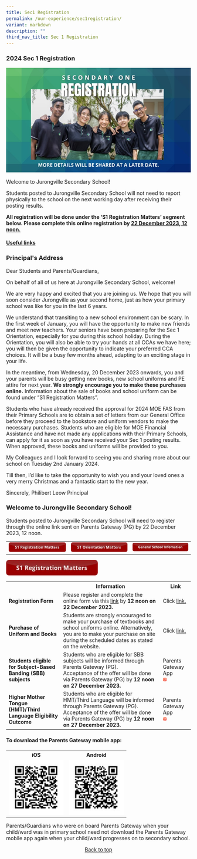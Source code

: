 ```yaml
---
title: Sec1 Registration
permalink: /our-experience/sec1registration/
variant: markdown
description: ""
third_nav_title: Sec 1 Registration
---
```

### 2024 Sec 1 Registration
![](/images/2024_Sec1_Registration.jpg)

Welcome to Jurongville Secondary School!

Students posted to Jurongville Secondary School will not need to report physically to the school on the next working day after receiving their posting results. 

**All registration will be done under the ‘S1 Registration Matters’ segment below. Please complete this online registration by <u>22 December 2023, 12 noon.</u>**

<h4><a href="/our-experience/sec1registration/usefullink/">Useful links</a></h4>

	
### Principal's Address
Dear Students and Parents/Guardians,

On behalf of all of us here at Jurongville Secondary School, welcome!  

We are very happy and excited that you are joining us. We hope that you will soon consider Jurongville as your second home, just as how your primary school was like for you in the last 6 years.  

We understand that transiting to a new school environment can be scary. In the first week of January, you will have the opportunity to make new friends and meet new teachers. Your seniors have been preparing for the Sec 1 Orientation, especially for you during this school holiday. During the Orientation, you will also be able to try your hands at all CCAs we have here; you will then be given the opportunity to indicate your preferred CCA choices. It will be a busy few months ahead, adapting to an exciting stage in your life. 

In the meantime, from Wednesday, 20 December 2023 onwards, you and your parents will be busy getting new books, new school uniforms and PE attire for next year. **We strongly encourage you to make these purchases online.** Information about the sale of books and school uniform can be found under “S1 Registration Matters”. 

Students who have already received the approval for 2024 MOE FAS from their Primary Schools are to obtain a set of letters from our General Office before they proceed to the bookstore and uniform vendors to make the necessary purchases. Students who are eligible for MOE Financial Assistance and have not made any applications with their Primary Schools, can apply for it as soon as you have received your Sec 1 posting results. When approved, these books and uniforms will be provided to you.

My Colleagues and I look forward to seeing you and sharing more about our school on Tuesday 2nd January 2024.

Till then, I’d like to take the opportunity to wish you and your loved ones a very merry Christmas and a fantastic start to the new year.  

Sincerely,
Philibert Leow
Principal

### Welcome to Jurongville Secondary School!
Students posted to Jurongville Secondary School will need to register through the online link sent on Parents Gateway (PG) by 22 December 2023, 12 noon. 

<table width="100%">
	<tbody><tr>
		<td><img src="/images/S1RMatters.jpg"></td>
		<td><img src="/images/S1OMatters.jpg"></td>
		<td><img src="/images/GSInformation.jpg"></td>
	</tr>
	</tbody></table>

<a id="s1rmatters"></a>
<img style="width:250px" src="/images/S1RMatters.jpg">
<table width="100%">
	<tbody><tr>
		<th></th>
		<th>Information</th>
		<th>Link</th>
	</tr>
	<tr>
		<td><b>Registration Form</b></td>
		<td>Please register and complete the online form via this <a href="https://go.gov.sg/sec1jvs2024">link</a> by <b>12 noon on 22 December 2023.</b></td>
		<td>Click <a href="https://go.gov.sg/sec1jvs2024">link.</a></td>
	</tr>
	<tr>
		<td><b>Purchase of Uniform and Books</b></td>
		<td>Students are strongly encouraged to make your purchase of textbooks and school uniforms online. Alternatively, you are to make your purchase on site during the scheduled dates as stated on the website.</td>
		<td>Click <a href="https://www.jurongvillesec.moe.edu.sg/parents-information/School-Services/ss/">link.</a></td>
	</tr>
	<tr>
		<td><b>Students eligible for Subject-Based Banding (SBB) subjects</b></td>
		<td>Students who are eligible for SBB subjects will be informed through Parents Gateway (PG).<br>
			Acceptance of the offer will be done via Parents Gateway (PG) by <b>12 noon on 27 December 2023.</b></td>
		<td>Parents Gateway App<br><img width="10" src="/images/PGApp.jpg"></td>
	</tr>
	<tr>
		<td><b>Higher Mother Tongue (HMT)/Third Language Eligibility Outcome</b></td>
		<td>Students who are eligible for HMT/Third Language will be informed through Parents Gateway (PG).<br>
			Acceptance of the offer will be done via Parents Gateway (PG) by <b>12 noon on 27 December 2023.</b></td>
		<td>Parents Gateway App<br><img width="10" src="/images/PGApp.jpg"></td>
	</tr>
	</tbody></table>
	
#### To download the Parents Gateway mobile app:
<table width="60%">
	<tbody><tr>
		<th><center>iOS</center></th>
		<th><center>Android</center></th>
	</tr>
	<tr>
		<td><img style="width:150px" src="/images/PGAppiOSQRCode.jpg"></td>
		<td><img style="width:150px" src="/images/PGAppAndroidQRCode.jpg"></td>
	</tr>
	</tbody></table>
	
Parents/Guardians who were on board Parents Gateway when your child/ward was in primary school need not download the Parents Gateway mobile app again when your child/ward progresses on to secondary school. 
<br>
<center><a href="/our-experience/sec1registration/">Back to top</a></center>